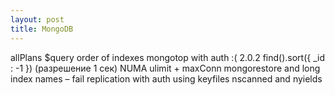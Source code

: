 ```yaml
---
layout: post
title: MongoDB
---
```

allPlans
$query
order of indexes
mongotop with auth :( 2.0.2
find().sort({ _id : -1 }) (разрешение 1 сек)
NUMA
ulimit + maxConn
mongorestore and long index names – fail
replication with auth using keyfiles
nscanned and nyields
